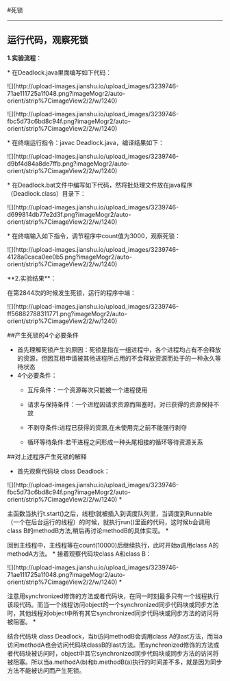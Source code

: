 #死锁

---
## 运行代码，观察死锁
**1.实验流程**：
<p>
* 在Deadlock.java里面编写如下代码：
<p>![](http://upload-images.jianshu.io/upload_images/3239746-71ae111725a1f048.png?imageMogr2/auto-orient/strip%7CimageView2/2/w/1240)
<p>![](http://upload-images.jianshu.io/upload_images/3239746-fbc5d73c6bd8c94f.png?imageMogr2/auto-orient/strip%7CimageView2/2/w/1240)
<p>
* 在终端运行指令：javac Deadlock.java，编译结果如下：
<p>![](http://upload-images.jianshu.io/upload_images/3239746-d9bf4d84a8de7ffb.png?imageMogr2/auto-orient/strip%7CimageView2/2/w/1240)    
<p>
* 在Deadlock.bat文件中编写如下代码，然将批处理文件放在java程序（Deadlock.class）目录下：
<p>![](http://upload-images.jianshu.io/upload_images/3239746-d699814db77e2d3f.png?imageMogr2/auto-orient/strip%7CimageView2/2/w/1240)
<P>
* 在终端输入如下指令，调节程序中count值为3000，观察死锁：
<p>![](http://upload-images.jianshu.io/upload_images/3239746-4128a0caca0ee0b5.png?imageMogr2/auto-orient/strip%7CimageView2/2/w/1240)
<p>
**2.实验结果**：
<p>在第2844次的时候发生死锁，运行的程序中端：
<p>![](http://upload-images.jianshu.io/upload_images/3239746-ff56882788311771.png?imageMogr2/auto-orient/strip%7CimageView2/2/w/1240)

##产生死锁的4个必要条件
* 首先理解死锁产生的原因：死锁是指在一组进程中，各个进程均占有不会释放的资源，但因互相申请被其他进程所占用的不会释放资源而处于的一种永久等待状态
* 4个必要条件：
  * <p>互斥条件：一个资源每次只能被一个进程使用
  * <p>请求与保持条件：一个进程因请求资源而阻塞时，对已获得的资源保持不放
  * <p>不剥夺条件:进程已获得的资源,在未使用完之前不能强行剥夺
  * <p>循环等待条件:若干进程之间形成一种头尾相接的循环等待资源关系

##对上述程序产生死锁的解释
* 首先观察代码块 class Deadlock：
<p>![](http://upload-images.jianshu.io/upload_images/3239746-fbc5d73c6bd8c94f.png?imageMogr2/auto-orient/strip%7CimageView2/2/w/1240)
  * <p>主函数当执行t.start()之后，线程t就被插入到调度队列里，当调度到Runnable（一个在后台运行的线程）的时候，就执行run()里面的代码，这时候b会调用class B的methodB方法,稍后再讨论methodB的具体实现。
  * <p>回到主线程中，主线程等在count(10000)后继续执行，此时开始a调用class A的methodA方法。
* 接着观察代码块class A和class B：
<p>![](http://upload-images.jianshu.io/upload_images/3239746-71ae111725a1f048.png?imageMogr2/auto-orient/strip%7CimageView2/2/w/1240)
  * <p>注意用synchronized修饰的方法或者代码块，在同一时刻最多只有一个线程执行该段代码。而当一个线程访问object的一个synchronized同步代码块或同步方法时，其他线程对object中所有其它synchronized同步代码块或同步方法的访问将被阻塞。
  * <p>结合代码块 class Deadlock，当b访问methodB会调用class A的last方法，而当a访问methodA也会访问代码块classB的last方法。而synchronized修饰的方法或者代码块被访问时，object中其它synchronized同步代码块或同步方法的访问将被阻塞。所以当a.methodA(b)和b.methodB(a)执行的时间差不多，就是因为同步方法不能被访问而产生死锁。
